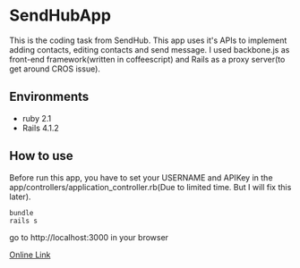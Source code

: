 
SendHubApp
====

This is the coding task from SendHub. This app uses it's APIs to implement adding contacts, editing contacts and send message.
I used backbone.js as front-end framework(written in coffeescript) and Rails as a proxy server(to get around CROS issue).

Environments
-
* ruby 2.1
* Rails 4.1.2

How to use
-
Before run this app, you have to set your USERNAME and APIKey in the app/controllers/application_controller.rb(Due to limited time. But I will fix this later).
```
bundle 
rails s
```
go to http://localhost:3000 in your browser

[Online Link](http://sendhubapp-joeyhu.herokuapp.com/)



